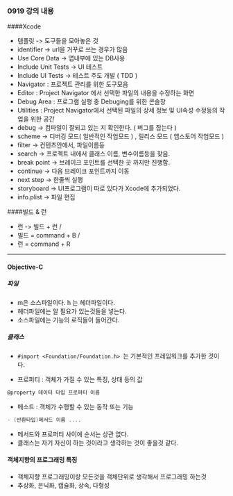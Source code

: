 ### 0919 강의 내용
 
####Xcode
- 템플릿 -> 도구들을 모아놓은 것
- identifier -> url을 거꾸로 쓰는 경우가 많음
- Use Core Data -> 앱내부에 있는  DB사용
- Include Unit Tests -> UI 테스트
- Include UI Tests -> 테스트 주도 개발 ( TDD )
- Navigator : 프로젝트 관리를 위한 도구모음
- Editor : Project Navigator 에서 선택한 파일의 내용을 수정하는 화면
- Debug Area : 프로그램 실행 중 Debuging를 위한 콘솔창
- Utilities : Project Navigator에서 선택된 파일의 상세 정보 및 UI속성 수정등의 작업을 위한 공간
- debug -> 컴파일이 잘되고 있는 지 확인한다. ( 버그를 잡는다 )
- scheme -> 디버깅 모드( 일반적인 작업모드 ) , 릴리스 모드 ( 앱스토어 작업모드 )
- filter -> 컨텐츠안에서, 파일이름등
- search -> 프로젝트 내에서 클래스 이름, 변수이름등을 찾음.
- break point -> 브레이크 포인트를 선택한 곳 까지만 진행함.
- continue -> 다음 브레이크 포인트까지 이동
- next step -> 한줄씩 실행
- storyboard -> UI프로그램이 따로 있다가 Xcode에 추가되었다.
- info.plist -> 파일 편집

####빌드 & 런

- 런 -> 빌드 + 런 /
- 빌드 = command + B / 
- 런 = command + R

------

#### Objective-C

##### 파일
- m은 소스파일이다. h 는 헤더파일이다.
- 헤더파일에는 알 필요가 있는것들을 넣는다.
- 소스파일에는 기능의 로직들이 들어간다.

##### 클래스

- ```#import <Foundation/Foundation.h> ```는 기본적인 프레임워크를 추가한 것이다.

- 프로퍼티 : 객체가 가질 수 있는 특징, 상태 등의 값
```objectivec
@property 데이터 타입 프로퍼티 이름
```


- 메소드 : 객체가 수행할 수 있는 동작 또는 기능
```objectivec
- (반환타입)메서드 이름 ....
```

- 메서드와 프로퍼티 사이에 순서는 상관 없다.
- 클래스는 자기 자신이 하는 것이라고 생각하는 것이 좋을것 같다.


#### 객체지향의 프로그래밍 특징
- 객체지향 프로그래밍이랑 모든것을 객체단위로 생각해서 프로그래밍 하는것
- 추상화, 은닉화, 캡슐화, 상속, 다형성

